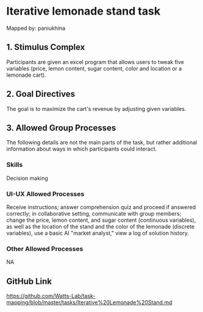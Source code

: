 # Iterative lemonade stand task

Mapped by: paniukhina 

## 1. Stimulus Complex 
Participants are given an excel program that allows users to tweak five variables (price, lemon content, sugar content, color and location or a lemonade cart).

## 2. Goal Directives 
The goal is to maximize the cart's revenue by adjusting given variables.

## 3. Allowed Group Processes 
The following details are not the main parts of the task, but rather additional information about ways in which participants could interact.

### Skills 
Decision making

### UI-UX Allowed Processes
Receive instructions; answer comprehension quiz and proceed if answered correctly; in collaborative setting, communicate with group members; change the price, lemon content, and sugar content (continuous variables), as well as the location of the stand and the color of the lemonade (discrete variables), use a basic AI "market analyst,"  view a log of solution history.

### Other Allowed Processes
NA

## GitHub Link 
https://github.com/Watts-Lab/task-mapping/blob/master/tasks/Iterative%20Lemonade%20Stand.md